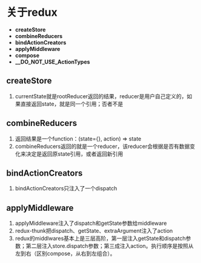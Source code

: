 # 关于redux
* **createStore**
* **combineReducers**
* **bindActionCreators**
* **applyMiddleware**
* **compose**
* **__DO_NOT_USE_ActionTypes**
## createStore
1. currentState就是rootReducer返回的结果，reducer是用户自己定义的，如果直接返回state，就是同一个引用；否者不是

## combineReducers
1. 返回结果是一个function：(state={}, action) => state
2. combineReducers返回的就是一个reducer，该reducer会根据是否有数据变化来决定是返回原state引用，或者返回新引用

## bindActionCreators
1. bindActionCreators只注入了一个dispatch
## applyMiddleware
1. applyMiddleware注入了dispatch和getState参数给middleware
2. redux-thunk把dispatch、getState、extraArgument注入了action
3. redux的middlwares基本上是三层高阶，第一层注入getState和dispatch参数；第二层注入store.dispatch参数；第三成注入action。执行顺序是按照从左到右（区别compose，从右到左组合）。
